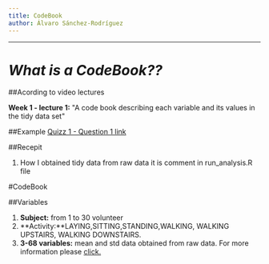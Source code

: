 ```yaml
---
title: CodeBook
author: Álvaro Sánchez-Rodríguez
---
```


---
# *What is a CodeBook??*

##Acording to video lectures

**Week 1 - lecture 1:** "A code book describing each variable and its values in the tidy data set"

##Example
[Quizz 1 - Question 1 link](https://d396qusza40orc.cloudfront.net/getdata%2Fdata%2FPUMSDataDict06.pdf)

##Recepit 
1. How I obtained tidy data from raw data it is comment in run_analysis.R file 


#CodeBook

##Variables 

1. **Subject:** from 1 to 30 volunteer 
2. **Activity:**LAYING,SITTING,STANDING,WALKING, WALKING UPSTAIRS, WALKING DOWNSTAIRS. 
3. **3-68 variables:** mean and std data obtained from raw data. For more information please [click.](https://github.com/AlvaroSR/Getting-and-Cleaning-Data-Project/tree/master/UCI%20HAR%20Dataset) 






